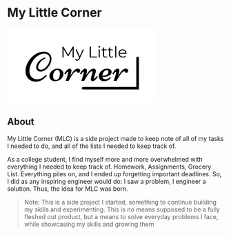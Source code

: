 # My Little Corner

![My Little Corner Logo](./src/res/imgs/Logo-WhiteBG.png)

## About

My Little Corner (MLC) is a side project made to keep note of all of my tasks I needed to do, and all of the lists I needed to keep track of. 

As a college student, I find myself more and more overwhelmed with everything I needed to keep track of. Homework, Assignments, Grocery List. Everything piles on, and I ended up forgetting important deadlines. So, I did as any inspiring engineer would do: I saw a problem, I engineer a solution. Thus, the idea for MLC was born.

>Note: This is a side project I started, something to continue building my skills and experimenting. This is no means supposed to be a fully fleshed out product, but a means to solve everyday problems I face, while showcasing my skills and growing them


